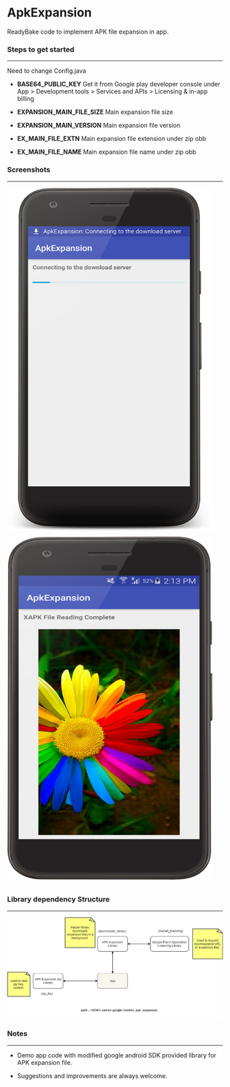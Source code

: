 # ApkExpansion

ReadyBake code to implement APK file expansion in app.

### Steps to get started
------------
Need to change Config.java

 - **BASE64_PUBLIC_KEY**
      Get it from Google play developer console under App > Development tools > Services and APIs > Licensing & in-app
   billing

 - **EXPANSION_MAIN_FILE_SIZE**
      Main expansion file size

 - **EXPANSION_MAIN_VERSION**
      Main expansion file version

 - **EX_MAIN_FILE_EXTN**
      Main expansion file extension under zip obb

 - **EX_MAIN_FILE_NAME**
      Main expansion file name under zip obb

### Screenshots
------------
<img src="reference images/screenshots/file_download.png" width="480" height="800" >
<img src="reference images/screenshots/file_read.png" width="480" height="800" vspace="10">

### Library dependency Structure
------------
<img src="reference images/dependencies.jpg" >

### Notes
------------
 - Demo app code with modified google android SDK provided library for APK expansion file.

 - Suggestions and improvements are always welcome.

